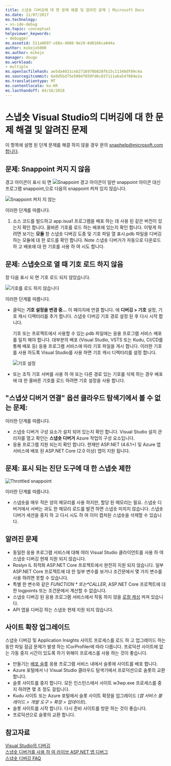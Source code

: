 ```yaml
---
title: 스냅숏 디버깅에 대 한 문제 해결 및 알려진 문제 | Microsoft Docs
ms.date: 11/07/2017
ms.technology:
- vs-ide-debug
ms.topic: conceptual
helpviewer_keywords:
- debugger
ms.assetid: 511a0697-c68a-4988-9e29-8d0166ca044a
author: mikejo5000
ms.author: mikejo
manager: douge
ms.workload:
- multiple
ms.openlocfilehash: ae5da4031ceb2716970b028fb15c11348df89c4a
ms.sourcegitcommit: 6a9d5bd75e50947659fd6c837111a6a547884e2a
ms.translationtype: MT
ms.contentlocale: ko-KR
ms.lasthandoff: 04/16/2018
---
```

# <a name="troubleshooting-and-known-issues-for-snapshot-debugging-in-visual-studio"></a>스냅숏 Visual Studio의 디버깅에 대 한 문제 해결 및 알려진 문제

이 항목에 설명 된 단계 문제를 해결 하지 않을 경우 문의 snaphelp@microsoft.com합니다.

## <a name="issue-snappoint-does-not-turn-on"></a>문제: Snappoint 켜지 지 않음

경고 아이콘이 표시 되 면 ![Snappoint 경고 아이콘이](../debugger/media/snapshot-troubleshooting-snappoint-warning-icon.png "Snappoint 경고 아이콘이") 일반 snappoint 아이콘 대신 프로그램 snappoint,으로 다음의 snappoint 켜져 있지 않습니다.

![Snappoint 켜지 지 않는](../debugger/media/snapshot-troubleshooting-dont-turn-on.png "Snappoint 켜지 지 않음")

이러한 단계를 따릅니다.

1. 소스 코드를 빌드하고 app.isua1 프로그램을 배포 하는 데 사용 된 같은 버전이 있는지 확인 합니다. 올바른 기호를 로드 하는 배포에 있는지 확인 합니다. 이렇게 하려면 보기는 **모듈** 창 스냅숏 디버깅 도중 및 기호 파일 열 표시.pdb 파일을 디버깅 하는 모듈에 대 한 로드를 확인 합니다. Note 스냅숏 디버거가 자동으로 다운로드 하 고 배포에 대 한 기호를 사용 하 여 시도 합니다.

## <a name="issue-symbols-do-not-load-when-i-open-a-snapshot"></a>문제: 스냅숏으로 열 때 기호 로드 하지 않음

창 다음 표시 되 면 기호 로드 되지 않았습니다.

![기호를 로드 하지 않습니다](../debugger/media/snapshot-troubleshooting-symbols-wont-load.png "기호를 로드 하지 않습니다")

이러한 단계를 따릅니다.

- 클릭는 **기호 설정을 변경 중...** 이 페이지에 연결 합니다. 에 **디버깅 > 기호** 설정, 기호 캐시 디렉터리를 추가 합니다. 스냅숏 디버깅 기호 경로 설정 된 후 다시 시작 합니다.

   기호 또는 프로젝트에서 사용할 수 있는.pdb 파일에는 응용 프로그램 서비스 배포를 일치 해야 합니다. 대부분의 배포 (Visual Studio, VSTS 또는 Kudu, CI/CD를 통해 배포 등) 응용 프로그램 서비스에 따라 기호 파일을 게시 합니다. 이러한 기호를 사용 하도록 Visual Studio를 사용 하면 기호 캐시 디렉터리를 설정 합니다.

   ![기호 설정](../debugger/media/snapshot-troubleshooting-symbol-settings.png "기호 설정")

- 또는 조직 기호 서버를 사용 하 여 또는 다른 경로 있는 기호를 삭제 하는 경우 배포에 대 한 올바른 기호를 로드 하려면 기호 설정을 사용 합니다.

## <a name="issue-i-cannot-see-the-attach-snapshot-debugger-option-in-the-cloud-explorer"></a>"스냅샷 디버거 연결" 옵션 클라우드 탐색기에서 볼 수 없는 문제:

이러한 단계를 따릅니다.

- 스냅숏 디버거 구성 요소가 설치 되어 있는지 확인 합니다. Visual Studio 설치 관리자를 열고 확인는 **스냅숏 디버거** Azure 작업의 구성 요소입니다.
- 응용 프로그램 지원 되는지 확인 합니다. 현재만 ASP.NET (4.6.1+) 및 Azure 앱 서비스에 배포 된 ASP.NET Core (2.0 이상) 앱이 지원 됩니다.

## <a name="issue-i-only-see-throttled-snapshots-in-the-diagnostic-tools"></a>문제: 표시 되는 진단 도구에 대 한 스냅숏 제한

![Throttled snappoint](../debugger/media/snapshot-troubleshooting-throttled-snapshots.png "snappoint 제한")

이러한 단계를 따릅니다.

- 스냅숏을 매우 적은 양의 메모리를 사용 하지만, 할당 된 메모리는 필요. 스냅숏 디버거에서 서버는 과도 한 메모리 로드를 발견 하면 스냅숏 미치지 않습니다. 스냅숏 디버거 세션을 중지 하 고 다시 시도 하 여 이미 캡처된 스냅숏을 삭제할 수 있습니다.

## <a name="known-issues"></a>알려진 문제

- 동일한 응용 프로그램 서비스에 대해 여러 Visual Studio 클라이언트를 사용 하 여 스냅숏 디버깅 현재 지원 되지 않습니다.
- Roslyn IL 최적화 ASP.NET Core 프로젝트에서 완전히 지원 되지 않습니다. 일부 ASP.NET Core 프로젝트에 대 한 일부 변수를 보거나 조건문에서 몇 가지 변수를 사용 하려면 못할 수 있습니다. 
- 특별 한 변수와 같은 *$FUNCTION* 또는 *$CALLER*, ASP.NET Core 프로젝트에 대 한 logpoints 또는 조건문에서 계산할 수 없습니다.
- 스냅숏 디버깅 된 응용 프로그램 서비스에서 작동 하지 않을 [로컬 캐싱](/azure/app-service/app-service-local-cache) 켜져 있습니다.
- API 앱을 디버깅 하는 스냅숏 현재 지원 되지 않습니다.

## <a name="site-extension-upgrade"></a>사이트 확장 업그레이드

스냅숏 디버깅 및 Application Insights 사이트 프로세스를 로드 하 고 업그레이드 하는 동안 파일 잠금 문제가 발생 하는 ICorProfiler에 따라 다릅니다. 프로덕션 사이트에 없는 가동 중지 시간이 있도록 하기 위해이 프로세스를 사용 하는 것이 좋습니다.

- 만들기는 [배포 슬롯](/azure/app-service/web-sites-staged-publishing) 응용 프로그램 서비스 내에서 슬롯에 사이트를 배포 합니다.
- Azure 포털에서 나 Visual Studio 클라우드 탐색기에서 프로덕션으로 슬롯의 교환 합니다.
- 슬롯 사이트를 중지 합니다. 모든 인스턴스에서 사이트 w3wp.exe 프로세스를 중지 하려면 몇 초 정도 걸립니다.
- Kudu 사이트 또는 Azure 포털에서 슬롯 사이트 확장을 업그레이드 (*앱 서비스 블레이드 > 개발 도구 > 확장 > 업데이트*).
- 슬롯 사이트를 시작 합니다. 다시 준비 사이트를 방문 하는 것이 좋습니다.
- 프로덕션으로 슬롯의 교환 합니다.

## <a name="see-also"></a>참고자료

[Visual Studio의 디버깅](../debugger/index.md)  
[스냅숏 디버거를 사용 하 여 라이브 ASP.NET 앱 디버그](../debugger/debug-live-azure-applications.md)  
[스냅숏 디버깅 FAQ](../debugger/debug-live-azure-apps-faq.md)  
